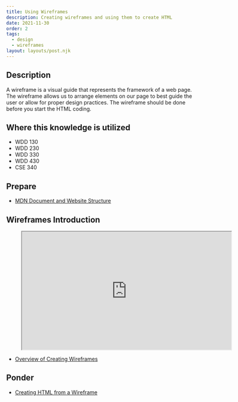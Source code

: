 ```yaml
---
title: Using Wireframes
description: Creating wireframes and using them to create HTML
date: 2021-11-30
order: 2
tags:
  - design
  - wireframes
layout: layouts/post.njk
---
```


## Description

A wireframe is a visual guide that represents the framework of a web page. The wireframe allows us to arrange elements on our page to best guide the user or allow for proper design practices. The wireframe should be done before you start the HTML coding.

## Where this knowledge is utilized

- WDD 130
- WDD 230
- WDD 330
- WDD 430
- CSE 340

## Prepare

- [MDN Document and Website Structure](https://developer.mozilla.org/en-US/docs/Learn/HTML/Introduction_to_HTML/Document_and_website_structure)

## Wireframes Introduction

<figure class="video-container">

<iframe title="YouTube video player" src="https://www.youtube.com/embed/LILm3J7wZKs" width="560" height="315" allowfullscreen="allowfullscreen" allow="accelerometer; autoplay; clipboard-write; encrypted-media; gyroscope; picture-in-picture"></iframe>
</figure>

- [Overview of Creating Wireframes](prepare1)

## Ponder

- [Creating HTML from a Wireframe](ponder1/)
